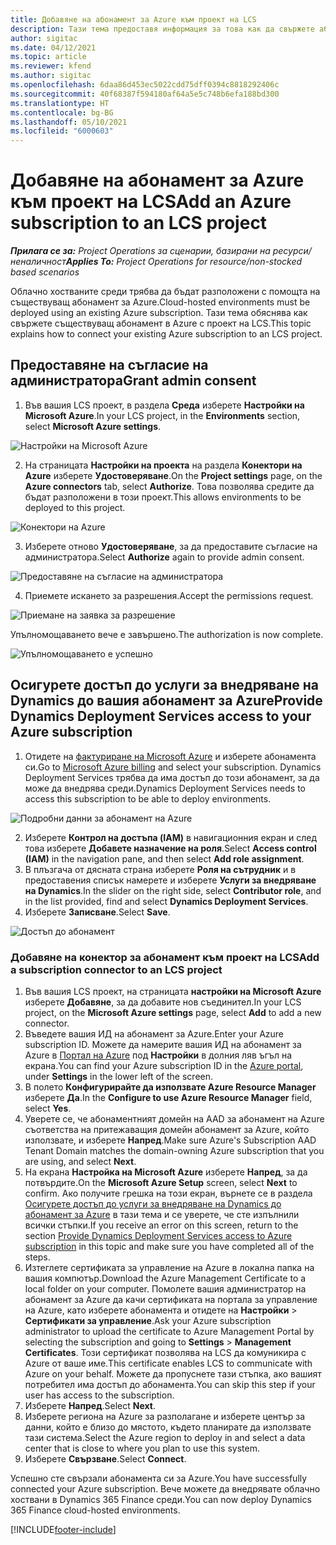 ```yaml
---
title: Добавяне на абонамент за Azure към проект на LCS
description: Тази тема предоставя информация за това как да свържете абонамента си за Azure с LCS проект.
author: sigitac
ms.date: 04/12/2021
ms.topic: article
ms.reviewer: kfend
ms.author: sigitac
ms.openlocfilehash: 6daa86d453ec5022cdd75dff0394c8818292406c
ms.sourcegitcommit: 40f68387f594180af64a5e5c748b6efa188bd300
ms.translationtype: HT
ms.contentlocale: bg-BG
ms.lasthandoff: 05/10/2021
ms.locfileid: "6000603"
---
```

# <a name="add-an-azure-subscription-to-an-lcs-project"></a><span data-ttu-id="bf144-103">Добавяне на абонамент за Azure към проект на LCS</span><span class="sxs-lookup"><span data-stu-id="bf144-103">Add an Azure subscription to an LCS project</span></span>

<span data-ttu-id="bf144-104">_**Прилага се за:** Project Operations за сценарии, базирани на ресурси/неналичност_</span><span class="sxs-lookup"><span data-stu-id="bf144-104">_**Applies To:** Project Operations for resource/non-stocked based scenarios_</span></span>

<span data-ttu-id="bf144-105">Облачно хостваните среди трябва да бъдат разположени с помощта на съществуващ абонамент за Azure.</span><span class="sxs-lookup"><span data-stu-id="bf144-105">Cloud-hosted environments must be deployed using an existing Azure subscription.</span></span> <span data-ttu-id="bf144-106">Тази тема обяснява как свържете съществуващ абонамент в Azure с проект на LCS.</span><span class="sxs-lookup"><span data-stu-id="bf144-106">This topic explains how to connect your existing Azure subscription to an LCS project.</span></span> 

## <a name="grant-admin-consent"></a><span data-ttu-id="bf144-107">Предоставяне на съгласие на администратора</span><span class="sxs-lookup"><span data-stu-id="bf144-107">Grant admin consent</span></span>

1. <span data-ttu-id="bf144-108">Във вашия LCS проект, в раздела **Среда** изберете **Настройки на Microsoft Azure**.</span><span class="sxs-lookup"><span data-stu-id="bf144-108">In your LCS project, in the **Environments** section, select **Microsoft Azure settings**.</span></span>

![Настройки на Microsoft Azure](./media/1MicrosoftAzureSettings.png)

2. <span data-ttu-id="bf144-110">На страницата **Настройки на проекта** на раздела **Конектори на Azure** изберете **Удостоверяване**.</span><span class="sxs-lookup"><span data-stu-id="bf144-110">On the **Project settings** page, on the **Azure connectors** tab, select **Authorize**.</span></span> <span data-ttu-id="bf144-111">Това позволява средите да бъдат разположени в този проект.</span><span class="sxs-lookup"><span data-stu-id="bf144-111">This allows environments to be deployed to this project.</span></span>

![Конектори на Azure](./media/2AzureConnectors.png)

3. <span data-ttu-id="bf144-113">Изберете отново **Удостоверяване**, за да предоставите съгласие на администратора.</span><span class="sxs-lookup"><span data-stu-id="bf144-113">Select **Authorize** again to provide admin consent.</span></span>

![Предоставяне на съгласие на администратора](./media/3GrantAdminConsent.png)

4. <span data-ttu-id="bf144-115">Приемете искането за разрешения.</span><span class="sxs-lookup"><span data-stu-id="bf144-115">Accept the permissions request.</span></span>

![Приемане на заявка за разрешение](./media/4AcceptPermissionRequest.png)

<span data-ttu-id="bf144-117">Упълномощаването вече е завършено.</span><span class="sxs-lookup"><span data-stu-id="bf144-117">The authorization is now complete.</span></span> 

![Упълномощаването е успешно](./media/5AuthorizationComplete.png)

## <a name="provide-dynamics-deployment-services-access-to-your-azure-subscription"></a><a name="provide"></a><span data-ttu-id="bf144-119">Осигурете достъп до услуги за внедряване на Dynamics до вашия абонамент за Azure</span><span class="sxs-lookup"><span data-stu-id="bf144-119">Provide Dynamics Deployment Services access to your Azure subscription</span></span>

1. <span data-ttu-id="bf144-120">Отидете на [фактуриране на Microsoft Azure](https://portal.azure.com/#blade/Microsoft\_Azure\_Billing/SubscriptionsBlade) и изберете абонамента си.</span><span class="sxs-lookup"><span data-stu-id="bf144-120">Go to [Microsoft Azure billing](https://portal.azure.com/#blade/Microsoft\_Azure\_Billing/SubscriptionsBlade) and select your subscription.</span></span> <span data-ttu-id="bf144-121">Dynamics Deployment Services трябва да има достъп до този абонамент, за да може да внедрява среди.</span><span class="sxs-lookup"><span data-stu-id="bf144-121">Dynamics Deployment Services needs to access this subscription to be able to deploy environments.</span></span>

![Подробни данни за абонамент на Azure](./media/6AzureSubscription.png)

2. <span data-ttu-id="bf144-123">Изберете **Контрол на достъпа (IAM)** в навигационния екран и след това изберете **Добавете назначение на роля**.</span><span class="sxs-lookup"><span data-stu-id="bf144-123">Select **Access control (IAM)** in the navigation pane, and then select **Add role assignment**.</span></span>
3. <span data-ttu-id="bf144-124">В плъзгача от дясната страна изберете **Роля на сътрудник** и в предоставения списък намерете и изберете **Услуги за внедряване на Dynamics**.</span><span class="sxs-lookup"><span data-stu-id="bf144-124">In the slider on the right side, select **Contributor role**, and in the list provided, find and select **Dynamics Deployment Services**.</span></span> 
4. <span data-ttu-id="bf144-125">Изберете **Записване**.</span><span class="sxs-lookup"><span data-stu-id="bf144-125">Select **Save**.</span></span>

![Достъп до абонамент](./media/7SubscriptionAccess.png)

### <a name="add-a-subscription-connector-to-an-lcs-project"></a><span data-ttu-id="bf144-127">Добавяне на конектор за абонамент към проект на LCS</span><span class="sxs-lookup"><span data-stu-id="bf144-127">Add a subscription connector to an LCS project</span></span>

1. <span data-ttu-id="bf144-128">Във вашия LCS проект, на страницата **настройки на Microsoft Azure** изберете **Добавяне**, за да добавите нов съединител.</span><span class="sxs-lookup"><span data-stu-id="bf144-128">In your LCS project, on the **Microsoft Azure settings** page, select **Add** to add a new connector.</span></span>
2. <span data-ttu-id="bf144-129">Въведете вашия ИД на абонамент за Azure.</span><span class="sxs-lookup"><span data-stu-id="bf144-129">Enter your Azure subscription ID.</span></span> <span data-ttu-id="bf144-130">Можете да намерите вашия ИД на абонамент за Azure в [Портал на Azure](https://ms.portal.azure.com/) под **Настройки** в долния ляв ъгъл на екрана.</span><span class="sxs-lookup"><span data-stu-id="bf144-130">You can find your Azure subscription ID in the [Azure portal](https://ms.portal.azure.com/), under  **Settings**  in the lower left of the screen.</span></span>
3. <span data-ttu-id="bf144-131">В полето **Конфигурирайте да използвате Azure Resource Manager** изберете **Да**.</span><span class="sxs-lookup"><span data-stu-id="bf144-131">In the **Configure to use Azure Resource Manager** field, select **Yes**.</span></span>
4. <span data-ttu-id="bf144-132">Уверете се, че абонаментният домейн на AAD за абонамент на Azure съответства на притежаващия домейн абонамент за Azure, който използвате, и изберете **Напред**.</span><span class="sxs-lookup"><span data-stu-id="bf144-132">Make sure Azure's Subscription AAD Tenant Domain matches the domain-owning Azure subscription that you are using, and select **Next**.</span></span>
5. <span data-ttu-id="bf144-133">На екрана **Настройка на Microsoft Azure** изберете **Напред**, за да потвърдите.</span><span class="sxs-lookup"><span data-stu-id="bf144-133">On the **Microsoft Azure Setup** screen, select **Next** to confirm.</span></span> <span data-ttu-id="bf144-134">Ако получите грешка на този екран, върнете се в раздела [Осигурете достъп до услуги за внедряване на Dynamics до абонамент за Azure](#provide) в тази тема и се уверете, че сте изпълнили всички стъпки.</span><span class="sxs-lookup"><span data-stu-id="bf144-134">If you receive an error on this screen, return to the section [Provide Dynamics Deployment Services access to Azure subscription](#provide) in this topic and make sure you have completed all of the steps.</span></span>
6. <span data-ttu-id="bf144-135">Изтеглете сертификата за управление на Azure в локална папка на вашия компютър.</span><span class="sxs-lookup"><span data-stu-id="bf144-135">Download the Azure Management Certificate to a local folder on your computer.</span></span> <span data-ttu-id="bf144-136">Помолете вашия администратор на абонамент за Azure да качи сертификата на портала за управление на Azure, като изберете абонамента и отидете на **Настройки** > **Сертификати за управление**.</span><span class="sxs-lookup"><span data-stu-id="bf144-136">Ask your Azure subscription administrator to upload the certificate to Azure Management Portal by selecting the subscription and going to **Settings** > **Management Certificates**.</span></span> <span data-ttu-id="bf144-137">Този сертификат позволява на LCS да комуникира с Azure от ваше име.</span><span class="sxs-lookup"><span data-stu-id="bf144-137">This certificate enables LCS to communicate with Azure on your behalf.</span></span> <span data-ttu-id="bf144-138">Можете да пропуснете тази стъпка, ако вашият потребител има достъп до абонамента.</span><span class="sxs-lookup"><span data-stu-id="bf144-138">You can skip this step if your user has access to the subscription.</span></span>
7. <span data-ttu-id="bf144-139">Изберете **Напред**.</span><span class="sxs-lookup"><span data-stu-id="bf144-139">Select  **Next**.</span></span>
8. <span data-ttu-id="bf144-140">Изберете региона на Azure за разполагане и изберете център за данни, който е близо до мястото, където планирате да използвате тази система.</span><span class="sxs-lookup"><span data-stu-id="bf144-140">Select the Azure region to deploy in and select a data center that is close to where you plan to use this system.</span></span>
9.  <span data-ttu-id="bf144-141">Изберете **Свързване**.</span><span class="sxs-lookup"><span data-stu-id="bf144-141">Select  **Connect**.</span></span>

<span data-ttu-id="bf144-142">Успешно сте свързали абонамента си за Azure.</span><span class="sxs-lookup"><span data-stu-id="bf144-142">You have successfully connected your Azure subscription.</span></span> <span data-ttu-id="bf144-143">Вече можете да внедрявате облачно хоствани в Dynamics 365 Finance среди.</span><span class="sxs-lookup"><span data-stu-id="bf144-143">You can now deploy Dynamics 365 Finance cloud-hosted environments.</span></span>




[!INCLUDE[footer-include](../includes/footer-banner.md)]
